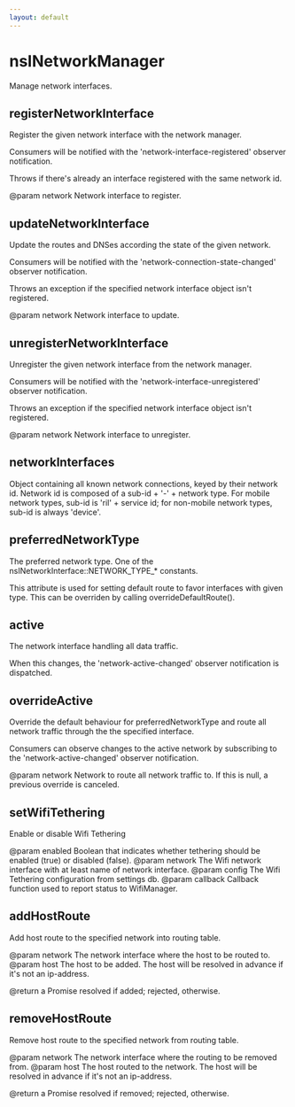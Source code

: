 ```yaml
---
layout: default
---
```


# nsINetworkManager #

Manage network interfaces.


## registerNetworkInterface ##

Register the given network interface with the network manager.

Consumers will be notified with the 'network-interface-registered'
observer notification.

Throws if there's already an interface registered with the same network id.

@param network
       Network interface to register.


## updateNetworkInterface ##

Update the routes and DNSes according the state of the given network.

Consumers will be notified with the 'network-connection-state-changed'
observer notification.

Throws an exception if the specified network interface object isn't
registered.

@param network
       Network interface to update.


## unregisterNetworkInterface ##

Unregister the given network interface from the network manager.

Consumers will be notified with the 'network-interface-unregistered'
observer notification.

Throws an exception if the specified network interface object isn't
registered.

@param network
       Network interface to unregister.


## networkInterfaces ##

Object containing all known network connections, keyed by their
network id. Network id is composed of a sub-id + '-' + network
type. For mobile network types, sub-id is 'ril' + service id; for
non-mobile network types, sub-id is always 'device'.


## preferredNetworkType ##

The preferred network type. One of the
nsINetworkInterface::NETWORK_TYPE_* constants.

This attribute is used for setting default route to favor
interfaces with given type.  This can be overriden by calling
overrideDefaultRoute().


## active ##

The network interface handling all data traffic.

When this changes, the 'network-active-changed' observer
notification is dispatched.


## overrideActive ##

Override the default behaviour for preferredNetworkType and route
all network traffic through the the specified interface.

Consumers can observe changes to the active network by subscribing to
the 'network-active-changed' observer notification.

@param network
       Network to route all network traffic to. If this is null,
       a previous override is canceled.


## setWifiTethering ##

Enable or disable Wifi Tethering

@param enabled
       Boolean that indicates whether tethering should be enabled (true) or disabled (false).
@param network
       The Wifi network interface with at least name of network interface.
@param config
       The Wifi Tethering configuration from settings db.
@param callback
       Callback function used to report status to WifiManager.


## addHostRoute ##

Add host route to the specified network into routing table.

@param network
       The network interface where the host to be routed to.
@param host
       The host to be added.
       The host will be resolved in advance if it's not an ip-address.

@return a Promise
        resolved if added; rejected, otherwise.


## removeHostRoute ##

Remove host route to the specified network from routing table.

@param network
       The network interface where the routing to be removed from.
@param host
       The host routed to the network.
       The host will be resolved in advance if it's not an ip-address.

@return a Promise
        resolved if removed; rejected, otherwise.

